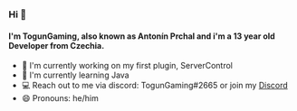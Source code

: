 ### Hi 👋
#### I'm TogunGaming, also known as Antonín Prchal and i'm a 13 year old Developer from Czechia.

- 🔭 I'm currently working on my first plugin, ServerControl
- 🌱 I'm currently learning Java
- 💻 Reach out to me via discord: TogunGaming#2665 or join my [Discord](https://discord.gg/ncHty2A6na)
- 😄 Pronouns: he/him
